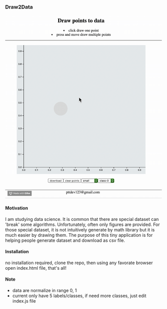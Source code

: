 ### Draw2Data

![demo](demo.gif)

#### Motivation

I am studying data science. It is common that there are special dataset
can 'break' some algorithms. Unfortunately, often only figures are provided.
For those special dataset, it is not intuitively generate by math library
but it is much easier by drawing them. The purpose of this tiny application
is for helping people generate dataset and download as csv file.

#### Installation

no installation required, clone the repo, then using any favorate browser
open index.html file, that's all!


#### Note

- data are normalize in range 0, 1
- current only have 5 labels/classes, if need more classes, just edit index.js file
